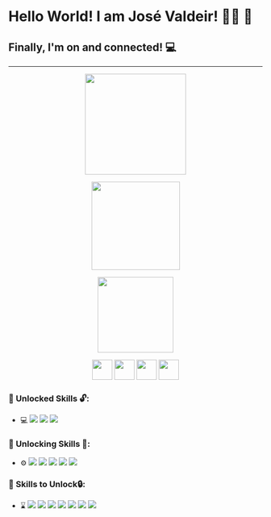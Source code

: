# Hello World! I am José Valdeir! :man_technologist: :robot:

## Finally, I'm on and connected! :computer:

---------------------------------------------------------------------------------------------------------



<p align="center">
    <img height="200 em" src="https://github-readme-stats.vercel.app/api?username=Rumanns&amp;show_icons=true&amp;theme=synthwave&amp;include_all_commits=true&amp;count_private=true" style="max-width:100%;">




<p align="center">
    <img height="175em" src="https://github-readme-streak-stats.herokuapp.com/?user=Rumanns&amp;theme=synthwave" style="max-width:100%;"></p>




<p align="center">
    <img height="150em" src="https://github-readme-stats.vercel.app/api/top-langs/?username=Rumanns&amp;layout=compact&amp;langs_count=16&amp;theme=synthwave" style="max-width:100%;"></p>



<p align="center"><a href="https://web.digitalinnovation.one/users/valdeircomv?tab=achievements"><img src="https://christyschott.github.io/portfolio.github.io/assets/img/about/7.png" height="40"></a>
<a href="https://www.linkedin.com/in/jose-valdeir-paiva-araujo/"><img src="https://cdn.jsdelivr.net/gh/devicons/devicon/icons/linkedin/linkedin-original.svg" height="40"></a>
<a href="https://www.instagram.com/valdeircomv/"><img src="https://media-exp3.licdn.com/dms/image/C510BAQEBW-TswoZ0CA/company-logo_100_100/0/1519910609548?e=1634169600&v=beta&t=KfUhMsnPoJzpKSOFySYaGoZUj7Oop-uC49XOks7zq4Y" height="40"></a>
<a href="https://www.rumanns.com/"><img src="https://i.pinimg.com/originals/31/9c/f6/319cf61750fa06411da283131a41f2aa.jpg" height="40"></a></p>


### :green_book: Unlocked Skills :unlock::

- :computer: <img src="https://img.shields.io/badge/-Python-333333?style=flat&amp;logo=Python&amp;logoColor=FF9700" style="max-width:100%;"> <img src="https://img.shields.io/badge/-Hmtl 5-333333?style=flat&amp;logo=Html5&amp;logoColor=FF9700" style="max-width:100%;"> <img src="https://img.shields.io/badge/-CSS 3-333333?style=flat&amp;logo=Css3&amp;logoColor=FF9700" style="max-width:100%;">

### :orange_book: Unlocking Skills :closed_lock_with_key::

- :gear: <img src="https://img.shields.io/badge/-Java-333333?style=flat&amp;logo=Java&amp;logoColor=FF9700" style="max-width:100%;"> <img src="https://img.shields.io/badge/-PostgreSQL-333333?style=flat&amp;logo=PostgreSQL&amp;logoColor=FF9700" style="max-width:100%;"> <img src="https://img.shields.io/badge/-MySQL-333333?style=flat&amp;logo=MySQL&amp;logoColor=FF9700" style="max-width:100%;"> <img src="https://img.shields.io/badge/-Git-333333?style=flat&amp;logo=Git&amp;logoColor=FF9700" style="max-width:100%;"> <img src="https://img.shields.io/badge/-GitHub-333333?style=flat&amp;logo=GitHub&amp;logoColor=FF9700" style="max-width:100%;">

### :closed_book: Skills to Unlock:lock::

- :hourglass: <img src="https://img.shields.io/badge/-Angular-333333?style=flat&amp;logo=Angular&amp;logoColor=FF9700" style="max-width:100%;"> <img src="https://img.shields.io/badge/-Kotlin-333333?style=flat&amp;logo=Kotlin&amp;logoColor=FF9700" style="max-width:100%;"> <img src="https://img.shields.io/badge/-Android-333333?style=flat&amp;logo=Android&amp;logoColor=FF9700" style="max-width:100%;"> <img src="https://img.shields.io/badge/-Django-333333?style=flat&amp;logo=Django&amp;logoColor=FF9700" style="max-width:100%;"> <img src="https://img.shields.io/badge/-JavaScript-333333?style=flat&amp;logo=JavaScript&amp;logoColor=FF9700" style="max-width:100%;"> <img src="https://img.shields.io/badge/-MachineLearn-333333?style=flat&amp;logo=MachineLearn&amp;logoColor=FF9700" style="max-width:100%;"> <img src="https://img.shields.io/badge/-IA-333333?style=flat&amp;logo=IA&amp;logoColor=FF9700" style="max-width:100%;">

